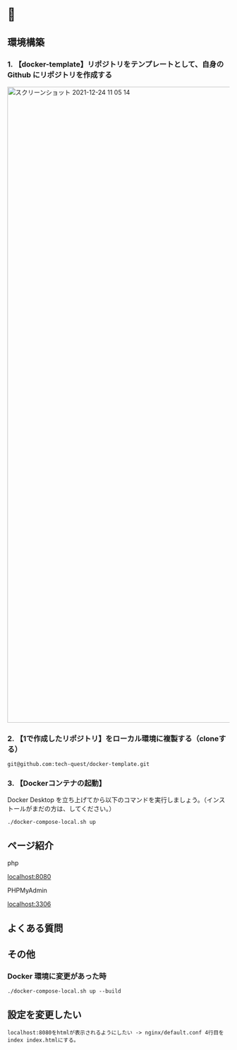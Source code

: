 # 🐳

## 環境構築

### 1. 【docker-template】リポジトリをテンプレートとして、自身の Github にリポジトリを作成する

<img width="1440" alt="スクリーンショット 2021-12-24 11 05 14" src="https://user-images.githubusercontent.com/63081802/147306983-b09827a5-cdbd-4061-a1c3-390496b266a8.png">

### 2. 【1で作成したリポジトリ】をローカル環境に複製する（cloneする）

```
git@github.com:tech-quest/docker-template.git
```

### 3. 【Dockerコンテナの起動】

Docker Desktop を立ち上げてから以下のコマンドを実行しましょう。（インストールがまだの方は、してください。）

```
./docker-compose-local.sh up
```

## ページ紹介

php

[localhost:8080](http://localhost:8080)

PHPMyAdmin

[localhost:3306](http://localhost:3306)

## よくある質問

### 

## その他

### Docker 環境に変更があった時

```
./docker-compose-local.sh up --build
```

## 設定を変更したい

```
localhost:8080をhtmlが表示されるようにしたい -> nginx/default.conf 4行目を index index.htmlにする。
```
